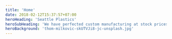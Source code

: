 ```yaml
---
title: 'Home'
date: 2018-02-12T15:37:57+07:00
heroHeading: 'Seattle Plastics'
heroSubHeading: 'We have perfected custom manufacturing at stock prices.'
heroBackground: 'thom-milkovic-skUTVJi8-jc-unsplash.jpg'
---
```

